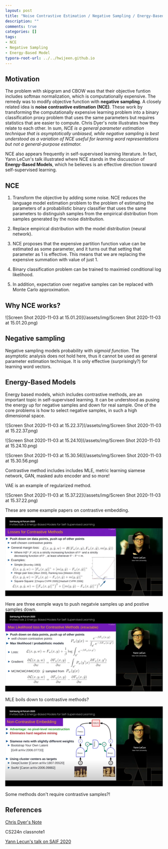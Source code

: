 ```yaml
---
layout: post
title: "Noise Contrastive Estimation / Negative Sampling / Energy-Based Model"
description: ""
comments: true
categories: []
tags:
- NCE
- Negative Sampling
- Energy-Based Model
typora-root-url: ../../hwijeen.github.io
---
```


## Motivation

The problem with skipgram and CBOW was that their objective funtion includes softmax normalization, which is computationally expensive. The remedy was to modify objective function with **negative sampling**. A closely related idea is **noise contrastive estimation (NCE)**. These work by transforming the computationally expensive learning problem into a binary classification proxy problem that uses the same parameters but requires statistics that are easier to compute. Chris Dyer's note illustrates how they relate to each other. In sum, *NCE is a general parameter estimation technique that is asymptotically unbiased, while negative sampling is best understood as a variation of NCE useful for learning word representations but not a general-purpose estimator.*

NCE also appears frequently in self-supervised learning literature. In fact, Yann LeCun's talk illustrated where NCE stands in the discussion of **Energy-Based Models**, which he believes is an effective direction toward self-supervised learning.

## NCE

1. Transform the objective by adding some noise. NCE reduces the language model estimation problem to the problem of estimating the parameters of a probabilistic binary classifier that uses the same parameters to distinguish samples from the empirical distribution from samples generated by the noise distribution. 

2. Replace empirical distribution with the model distribution (neural network). 
3. NCE proposes that the expensive partition function value can be estimated as some parameter, and it turns out that setting that parameter as 1 is effective. This means that we are replacing the expensive summation with value of just 1. 
4. Binary classification problem can be trained to maximied conditional log likelihood.
5. In addition, expectation over negative samples can be replaced with Monte Carlo approximation.

## Why NCE works?

![Screen Shot 2020-11-03 at 15.01.20](/assets/img/Screen Shot 2020-11-03 at 15.01.20.png)

## Negative sampling

Negative sampling models probability with *sigmoid function*. The asymptotic analysis does not hold here, thus it cannot be used as general parameter estimation technique. It is only effective (surprisingly?) for learning word vectors.

## Energy-Based Models

Energy based models, which includes contrastive methods, are an important topic in self-supervised learning. It can be understood as pusing the energy up for negative samples and down for real sample. One of the core problems is how to select negative samples, in such a high dimensional space.

![Screen Shot 2020-11-03 at 15.22.37](/assets/img/Screen Shot 2020-11-03 at 15.22.37.png)

![Screen Shot 2020-11-03 at 15.24.10](/assets/img/Screen Shot 2020-11-03 at 15.24.10.png)

![Screen Shot 2020-11-03 at 15.30.56](/assets/img/Screen Shot 2020-11-03 at 15.30.56.png)

Contrastive method includes includes MLE, metric learning siamese network, GAN, masked auto encoder and so more! 

VAE is an example of regularized method.

![Screen Shot 2020-11-03 at 15.37.22](/assets/img/Screen Shot 2020-11-03 at 15.37.22.png)

These are some example papers on contrastive embedding. 

![image-20201103154053780](/assets/img/image-20201103154053780.png)

Here are three exmple ways to push negatvie samples up and postive samples down.![image-20201103154210471](/assets/img/image-20201103154210471.png)

MLE boils down to contrastive methods?

![image-20201103154421825](/assets/img/image-20201103154421825.png)

Some methods don't require contrastive samples?!



## References

[Chris Dyer's Note](http://demo.clab.cs.cmu.edu/cdyer/nce_notes.pdf)

CS224n classnote1

[Yann Lecun's talk on SAIF 2020](https://www.youtube.com/watch?v=xT8wMnPLnP0)




